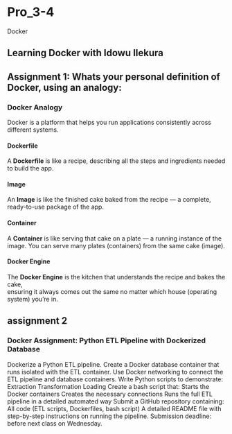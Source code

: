 # Pro_3-4
Docker

## Learning Docker with Idowu Ilekura

##  Assignment 1: Whats your personal definition of Docker, using an analogy:
### Docker Analogy

Docker is a platform that helps you run applications consistently across different systems.

#### Dockerfile
A **Dockerfile** is like a recipe, describing all the steps and ingredients needed to build the app.

#### Image
An **Image** is like the finished cake baked from the recipe — a complete, ready-to-use package of the app.

#### Container
A **Container** is like serving that cake on a plate — a running instance of the image. 
You can serve many plates (containers) from the same cake (image).

#### Docker Engine
The **Docker Engine** is the kitchen that understands the recipe and bakes the cake,  
ensuring it always comes out the same no matter which house (operating system) you’re in.

## assignment 2
### Docker Assignment: Python ETL Pipeline with Dockerized Database
Dockerize a Python ETL pipeline.
Create a Docker database container that runs isolated with the ETL container.
Use Docker networking to connect the ETL pipeline and database containers.
        Write Python scripts to demonstrate:
        Extraction
        Transformation
        Loading
    Create a bash script that:
        Starts the Docker containers
        Creates the necessary connections
        Runs the full ETL pipeline in a detailed automated way
    Submit a GitHub repository containing:
        All code (ETL scripts, Dockerfiles, bash script)
A detailed README file with step-by-step instructions on running the pipeline.
Submission deadline: before next class on Wednesday.